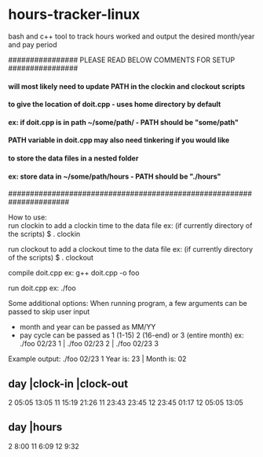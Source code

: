 # hours-tracker-linux
bash and c++ tool to track hours worked and output the desired month/year and pay period

################ PLEASE READ BELOW COMMENTS FOR SETUP ################
#### will most likely need to update PATH in the clockin and clockout scripts
#### to give the location of doit.cpp - uses home directory by default
#### ex: if doit.cpp is in path ~/some/path/ - PATH should be "some/path"
#### PATH variable in doit.cpp may also need tinkering if you would like
#### to store the data files in a nested folder
#### ex: store data in ~/some/path/hours - PATH should be "./hours"
######################################################################

How to use:    
run clockin to add a clockin time to the data file
ex: (if currently directory of the scripts) $ . clockin

run clockout to add a clockout time to the data file
ex: (if currently directory of the scripts) $ . clockout

compile doit.cpp
ex: g++ doit.cpp -o foo

run doit.cpp
ex: ./foo

Some additional options:
When running program, a few arguments can be passed to skip user input
- month and year can be passed as MM/YY
- pay cycle can be passed as 1 (1-15) 2 (16-end) or 3 (entire month)
ex: ./foo 02/23 1 | ./foo 02/23 2 | ./foo 02/23 3

Example output:
./foo 02/23 1
Year is: 23 | Month is: 02

day       |clock-in      |clock-out
--------------------------------------------
2          05:05          13:05
11         15:19          21:26
11         23:43          23:45
12         23:45          01:17
12         05:05          13:05

day       |hours
--------------------------
2          8:00
11         6:09
12         9:32